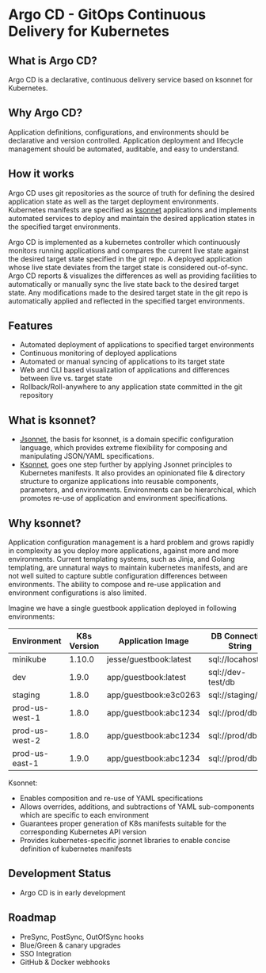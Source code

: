 
# Argo CD - GitOps Continuous Delivery for Kubernetes

## What is Argo CD?

Argo CD is a declarative, continuous delivery service based on ksonnet for Kubernetes.

## Why Argo CD?

Application definitions, configurations, and environments should be declarative and version controlled.
Application deployment and lifecycle management should be automated, auditable, and easy to understand.

## How it works

Argo CD uses git repositories as the source of truth for defining the desired application state as well as the target
deployment environments. Kubernetes manifests are specified as [ksonnet](https://ksonnet.io) applications and
implements automated services to deploy and maintain the desired application states in the specified target environments.

Argo CD is implemented as a kubernetes controller which continuously monitors running applications
and compares the current live state against the desired target state specified in the git repo.
A deployed application whose live state deviates from the target state is considered out-of-sync.
Argo CD reports & visualizes the differences as well as providing facilities to automatically or manually sync the live
state back to the desired target state. Any modifications made to the desired target state in the git repo is
automatically applied and reflected in the specified target environments.

## Features

* Automated deployment of applications to specified target environments
* Continuous monitoring of deployed applications
* Automated or manual syncing of applications to its target state
* Web and CLI based visualization of applications and differences between live vs. target state
* Rollback/Roll-anywhere to any application state committed in the git repository

## What is ksonnet?

* [Jsonnet](http://jsonnet.org), the basis for ksonnet, is a domain specific
configuration language, which provides extreme flexibility for composing and manipulating JSON/YAML specifications. 
* [Ksonnet](http://ksonnet.io), goes one step further by applying Jsonnet principles to Kubernetes
manifests. It also provides an opinionated file & directory structure to organize applications into
reusable components, parameters, and environments. Environments can be hierarchical, which promotes
re-use of application and environment specifications. 

## Why ksonnet?

Application configuration management is a hard problem and grows rapidly in complexity as you deploy
more applications, against more and more environments. Current templating systems, such as Jinja,
and Golang templating, are unnatural ways to maintain kubernetes manifests, and are not well suited to
capture subtle configuration differences between environments. The ability to compose and re-use
application and environment configurations is also limited.

Imagine we have a single guestbook application deployed in following environments:

| Environment        | K8s Version | Application Image      | DB Connection String  | Environment Vars | Sidecars      |
|--------------------|-------------|------------------------|-----------------------|------------------|---------------|
| minikube           | 1.10.0      | jesse/guestbook:latest | sql://locahost/db     | DEBUG=true       |               |
| dev                | 1.9.0       | app/guestbook:latest   | sql://dev-test/db     | DEBUG=true       |               |
| staging            | 1.8.0       | app/guestbook:e3c0263  | sql://staging/db      |                  | istio,dnsmasq |
| prod-us-west-1     | 1.8.0       | app/guestbook:abc1234  | sql://prod/db         | FOO_FEATURE=true | istio,dnsmasq |
| prod-us-west-2     | 1.8.0       | app/guestbook:abc1234  | sql://prod/db         |                  | istio,dnsmasq |
| prod-us-east-1     | 1.9.0       | app/guestbook:abc1234  | sql://prod/db         | BAR_FEATURE=true | istio,dnsmasq |

Ksonnet:
* Enables composition and re-use of YAML specifications
* Allows overrides, additions, and subtractions of YAML sub-components which are specific to each environment
* Guarantees proper generation of K8s manifests suitable for the corresponding Kubernetes API version
* Provides kubernetes-specific jsonnet libraries to enable concise definition of kubernetes manifests

## Development Status
* Argo CD is in early development

## Roadmap
* PreSync, PostSync, OutOfSync hooks
* Blue/Green & canary upgrades
* SSO Integration
* GitHub & Docker webhooks
